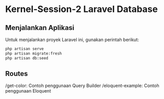 # Kernel-Session-2 Laravel Database

## Menjalankan Aplikasi
Untuk menjalankan proyek Laravel ini, gunakan perintah berikut:

```bash
php artisan serve
php artisan migrate:fresh
php artisan db:seed
```

## Routes 
/get-color: Contoh penggunaan Query Builder
/eloquent-example: Contoh penggunaan Eloquent